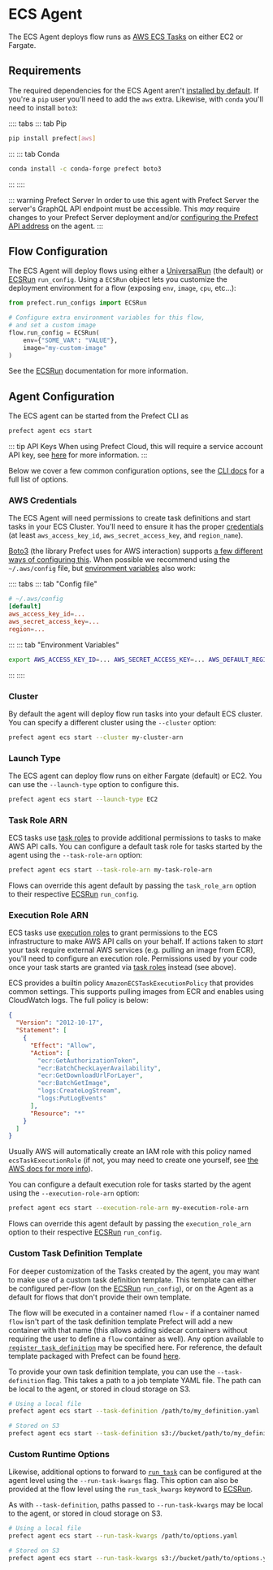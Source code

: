 # ECS Agent

The ECS Agent deploys flow runs as [AWS ECS Tasks](https://aws.amazon.com/ecs/)
on either EC2 or Fargate.

## Requirements

The required dependencies for the ECS Agent aren't [installed by
default](/core/getting_started/installation.md). If you're a `pip` user you'll
need to add the `aws` extra. Likewise, with `conda` you'll need to install
`boto3`:

:::: tabs
::: tab Pip

```bash
pip install prefect[aws]
```

:::
::: tab Conda

```bash
conda install -c conda-forge prefect boto3
```

:::
::::

::: warning Prefect Server
In order to use this agent with Prefect Server the server's GraphQL API
endpoint must be accessible. This _may_ require changes to your Prefect Server
deployment and/or [configuring the Prefect API
address](./overview.md#prefect-api-address) on the agent.
:::

## Flow Configuration

The ECS Agent will deploy flows using either a
[UniversalRun](/orchestration/flow_config/run_configs.md#universalrun) (the
default) or [ECSRun](/orchestration/flow_config/run_configs.md#ecsrun)
`run_config`. Using a `ECSRun` object lets you customize the deployment
environment for a flow (exposing `env`, `image`, `cpu`, etc...):

```python
from prefect.run_configs import ECSRun

# Configure extra environment variables for this flow,
# and set a custom image
flow.run_config = ECSRun(
    env={"SOME_VAR": "VALUE"},
    image="my-custom-image"
)
```

See the [ECSRun](/orchestration/flow_config/run_configs.md#ecsrun)
documentation for more information.

## Agent Configuration

The ECS agent can be started from the Prefect CLI as

```bash
prefect agent ecs start
```

::: tip API Keys <Badge text="Cloud"/>
When using Prefect Cloud, this will require a service account API key, see
[here](./overview.md#api_keys) for more information.
:::

Below we cover a few common configuration options, see the [CLI
docs](/api/latest/cli/agent.md#ecs-start) for a full list of options.

### AWS Credentials

The ECS Agent will need permissions to create task definitions and start tasks
in your ECS Cluster. You'll need to ensure it has the proper
[credentials](https://boto3.amazonaws.com/v1/documentation/api/latest/guide/credentials.html)
(at least `aws_access_key_id`, `aws_secret_access_key`, and `region_name`).

[Boto3](https://boto3.amazonaws.com/v1/documentation/api/latest/index.html)
(the library Prefect uses for AWS interaction) supports [a few different ways
of configuring this](https://boto3.amazonaws.com/v1/documentation/api/latest/guide/configuration.html).
When possible we recommend using the `~/.aws/config` file, but
[environment variables](https://boto3.amazonaws.com/v1/documentation/api/latest/guide/configuration.html#using-environment-variables)
also work:

:::: tabs
::: tab "Config file"

```toml
# ~/.aws/config
[default]
aws_access_key_id=...
aws_secret_access_key=...
region=...
```

:::
::: tab "Environment Variables"

```bash
export AWS_ACCESS_KEY_ID=... AWS_SECRET_ACCESS_KEY=... AWS_DEFAULT_REGION=...
```

:::
::::

### Cluster

By default the agent will deploy flow run tasks into your default ECS cluster.
You can specify a different cluster using the `--cluster` option:

```bash
prefect agent ecs start --cluster my-cluster-arn
```

### Launch Type

The ECS agent can deploy flow runs on either Fargate (default) or EC2. You can
use the `--launch-type` option to configure this.

```bash
prefect agent ecs start --launch-type EC2
```

### Task Role ARN

ECS tasks use [task
roles](https://docs.aws.amazon.com/AmazonECS/latest/developerguide/task-iam-roles.html)
to provide additional permissions to tasks to make AWS API calls. You can configure a default task
role for tasks started by the agent using the `--task-role-arn` option:

```bash
prefect agent ecs start --task-role-arn my-task-role-arn
```

Flows can override this agent default by passing the `task_role_arn` option to
their respective [ECSRun](/orchestration/flow_config/run_configs.md#ecsrun) `run_config`.

### Execution Role ARN

ECS tasks use [execution
roles](https://docs.aws.amazon.com/AmazonECS/latest/developerguide/task_execution_IAM_role.html)
to grant permissions to the ECS infrastructure to make AWS API calls on your
behalf. If actions taken to _start_ your task require external AWS services
(e.g. pulling an image from ECR), you'll need to configure an execution role.
Permissions used by your code once your task starts are granted via [task
roles](#task-role-arn) instead (see above).

ECS provides a builtin policy `AmazonECSTaskExecutionPolicy` that provides
common settings. This supports pulling images from ECR and enables using
CloudWatch logs. The full policy is below:

```json
{
  "Version": "2012-10-17",
  "Statement": [
    {
      "Effect": "Allow",
      "Action": [
        "ecr:GetAuthorizationToken",
        "ecr:BatchCheckLayerAvailability",
        "ecr:GetDownloadUrlForLayer",
        "ecr:BatchGetImage",
        "logs:CreateLogStream",
        "logs:PutLogEvents"
      ],
      "Resource": "*"
    }
  ]
}
```

Usually AWS will automatically create an IAM role with this policy named
`ecsTaskExecutionRole` (if not, you may need to create one yourself, see [the
AWS docs for more
info](https://docs.aws.amazon.com/AmazonECS/latest/developerguide/task_execution_IAM_role.html)).

You can configure a default execution role for tasks started by the agent using
the `--execution-role-arn` option:

```bash
prefect agent ecs start --execution-role-arn my-execution-role-arn
```

Flows can override this agent default by passing the `execution_role_arn` option to
their respective [ECSRun](/orchestration/flow_config/run_configs.md#ecsrun) `run_config`.

### Custom Task Definition Template

For deeper customization of the Tasks created by the agent, you may want to
make use of a custom task definition template. This template can either be
configured per-flow (on the
[ECSRun](/orchestration/flow_config/run_configs.md#ecsrun) `run_config`), or on
the Agent as a default for flows that don't provide their own template.

The flow will be executed in a container named `flow` - if a container named
`flow` isn't part of the task definition template Prefect will add a new
container with that name (this allows adding sidecar containers without
requiring the user to define a `flow` container as well). Any option available to
[`register_task_definition`](https://boto3.amazonaws.com/v1/documentation/api/latest/reference/services/ecs.html#ECS.Client.register_task_definition)
may be specified here. For reference, the default template packaged with
Prefect can be found
[here](https://github.com/PrefectHQ/prefect/blob/master/src/prefect/agent/ecs/task_definition.yaml).

To provide your own task definition template, you can use the `--task-definition` flag.
This takes a path to a job template YAML file. The path can be local to the agent,
or stored in cloud storage on S3.

```bash
# Using a local file
prefect agent ecs start --task-definition /path/to/my_definition.yaml

# Stored on S3
prefect agent ecs start --task-definition s3://bucket/path/to/my_definition.yaml
```

### Custom Runtime Options

Likewise, additional options to forward to
[`run_task`](https://boto3.amazonaws.com/v1/documentation/api/latest/reference/services/ecs.html#ECS.Client.run_task)
can be configured at the agent level using the `--run-task-kwargs` flag. This
option can also be provided at the flow level using the `run_task_kwargs`
keyword to [ECSRun](/orchestration/flow_config/run_configs.md#ecsrun).

As with `--task-definition`, paths passed to `--run-task-kwargs` may be local
to the agent, or stored in cloud storage on S3.

```bash
# Using a local file
prefect agent ecs start --run-task-kwargs /path/to/options.yaml

# Stored on S3
prefect agent ecs start --run-task-kwargs s3://bucket/path/to/options.yaml
```

